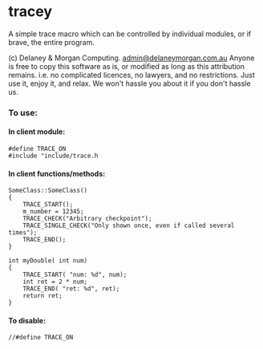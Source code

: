 # tracey
A simple trace macro which can be controlled by individual modules, or if brave, the entire program.

(c) Delaney & Morgan Computing.
<admin@delaneymorgan.com.au>
Anyone is free to copy this software as is, or modified as long as this attribution remains. i.e. no complicated licences, no lawyers, and no restrictions. Just use it, enjoy it, and relax. We won't hassle you about it if you don't hassle us.

### To use:
#### In client module:
```
#define TRACE_ON
#include "include/trace.h
```

#### In client functions/methods:
```
SomeClass::SomeClass()
{
    TRACE_START();
    m_number = 12345;
    TRACE_CHECK("Arbitrary checkpoint");
    TRACE_SINGLE_CHECK("Only shown once, even if called several times");
    TRACE_END();
}

int myDouble( int num)
{
	TRACE_START( "num: %d", num);
	int ret = 2 * num;
	TRACE_END( "ret: %d", ret);
	return ret;
}
```

#### To disable:
```
//#define TRACE_ON
```


